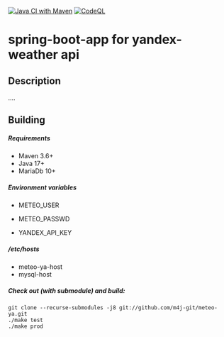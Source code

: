 [![Java CI with Maven](https://github.com/m4j-git/meteo-ya/actions/workflows/maven.yml/badge.svg)](https://github.com/m4j-git/meteo-ya/actions/workflows/maven.yml)
[![CodeQL](https://github.com/m4j-git/meteo-ya/actions/workflows/codeql.yaml/badge.svg)](https://github.com/m4j-git/meteo-ya/actions/workflows/codeql.yaml)
# spring-boot-app for yandex-weather api

Description
-----------
....

Building
--------
##### Requirements
* Maven 3.6+
* Java 17+
* MariaDb 10+

##### Environment variables
* METEO_USER
* METEO_PASSWD

* YANDEX_API_KEY

##### /etc/hosts
* meteo-ya-host
* mysql-host

##### Check out (with submodule) and build:
    git clone --recurse-submodules -j8 git://github.com/m4j-git/meteo-ya.git
    ./make test
    ./make prod





